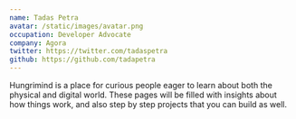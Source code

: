 ```yaml
---
name: Tadas Petra
avatar: /static/images/avatar.png
occupation: Developer Advocate
company: Agora
twitter: https://twitter.com/tadaspetra
github: https://github.com/tadapetra
---
```


Hungrimind is a place for curious people eager to learn about both the physical and digital world. These pages will be filled with insights about how things work, and also step by step projects that you can build as well.
